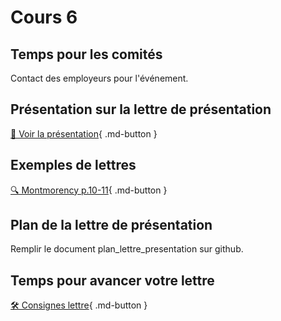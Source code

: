 # Cours 6

## Temps pour les comités
Contact des employeurs pour l'événement. 

## Présentation sur la lettre de présentation     
[📁 Voir la présentation](https://cmontmorency365-my.sharepoint.com/:b:/g/personal/lora_boisvert_cmontmorency_qc_ca/ERrX846mpkdKu4CkXSbw1TYBDAUmeVdpkbbA89qHX-jchw?e=aiBfkj){ .md-button }  


## Exemples de lettres 
[🔍 Montmorency p.10-11](https://www.cmontmorency.qc.ca/wp-content/uploads/2023/11/Petit-guide-de-recherche-demploi.pdf){ .md-button }      

## Plan de la lettre de présentation
Remplir le document plan_lettre_presentation sur github. 


## Temps pour avancer votre lettre
[🛠️ Consignes lettre](./stages/lettre.md){ .md-button }        
